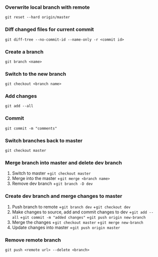 
### Overwrite local branch with remote
`git reset --hard origin/master`


### Diff changed files for current commit
`git diff-tree --no-commit-id --name-only -r <commit id>`


### Create a branch
`git branch <name>`


### Switch to the new branch
`git checkout <branch name>`


### Add changes
`git add --all`


### Commit
`git commit -m "comments"`


### Switch branches back to master
`git checkout master`


### Merge branch into master and delete dev branch
1. Switch to master
+`git checkout master`
2. Merge into the master
+`git merge <branch name>`
3. Remove dev branch
+`git branch -D dev`


### Create dev branch and merge changes to master
1. Push branch to remote
+`git branch dev`
+`git checkout dev`
2. Make changes to source, add and commit changes to dev
+`git add --all`
+`git commit -m "added changes"`
+`git push origin new-branch`
3. Merge the changes
+`git checkout master`
+`git merge new-branch`
4. Update changes into master
+`git push origin master`


### Remove remote branch
`git push <remote url> --delete <branch>`

